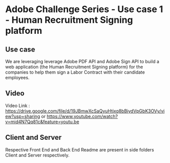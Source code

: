 # Adobe Challenge Series - Use case 1 - Human Recruitment Signing platform

## Use case

 We are leveraging leverage Adobe PDF API and Adobe Sign API to build a web application (the Human Recruitment Signing platform) for the companies to help them sign a Labor Contract with their candidate employees.


## Video

Video Link :  https://drive.google.com/file/d/19JBmwXcSaQyuHtjxq8bBjydVpGbK3OVy/view?usp=sharing
or
https://www.youtube.com/watch?v=mid4N7Qq81c&feature=youtu.be

## Client and Server
Respective Front End and Back End Readme are present in side folders
Client and Server respectively.
